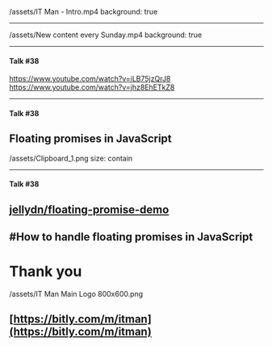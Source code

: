 
/assets/IT Man - Intro.mp4
background: true

---

/assets/New content every Sunday.mp4
background: true

--- 
#### Talk #38

https://www.youtube.com/watch?v=iLB75jzQrJ8
https://www.youtube.com/watch?v=jhz8EhETkZ8

---
#### Talk #38
## Floating promises in JavaScript
/assets/Clipboard_1.png
size: contain


---
#### Talk #38
## [jellydn/floating-promise-demo](https://github.com/jellydn/floating-promise-demo)
#How to handle floating promises in JavaScript
---

# Thank you
/assets/IT Man Main Logo 800x600.png
## [https://bitly.com/m/itman](https://bitly.com/m/itman)